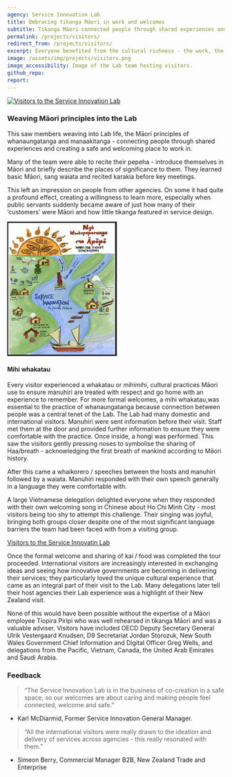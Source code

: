 ```yaml
---
agency: Service Innovation Lab
title: Embracing tikanga Māori in work and welcomes
subtitle: Tikanga Māori connected people through shared experiences and was part of a collective effort to create a safe and welcoming place to work in.
permalink: /projects/visitors/
redirect_from: /projects/visitors/
excerpt: Everyone benefited from the cultural richness - the work, the team and relationships formed with ‘visitors’ or manuhiri.
image: /assets/img/projects/visitors.png
image_accessibility: Image of the Lab team hosting visitors.
github_repo:
report:
---
```


[![Visitors to the Service Innovation Lab](/assets/img/projects/lab-visitors.png)](/assets/img/projects/lab-visitors.png)

### Weaving Māori principles into the Lab

This saw members weaving into Lab life, the Māori principles of whanaungatanga and manaakitanga - connecting people through shared experiences and creating a safe and welcoming place to work in.

Many of the team were able to recite their pepeha - introduce themselves in Māori and briefly describe the places of significance to them. They learned basic Māori, sang waiata and recited karakia before key meetings.

This left an impression on people from other agencies. On some it had quite a profound effect, creating a willingness to learn more, especially when public servants suddenly became aware of just how many of their ‘customers’ were Māori and how little tikanga  featured in service design.

[![The Lab vision (Larger version)](/assets/img/projects/lab-vision.png)](/assets/img/projects/lab-vision.png)

#### Mihi whakatau

Every visitor experienced a whakatau or mihimihi, cultural practices Māori use to ensure manuhiri are treated with respect and go home with an experience to remember.
For more formal welcomes, a mihi whakatau,was essential to the practice of whanaungatanga because connection between people was a central tenet of the Lab.
The Lab had many domestic and international visitors. Manuhiri were sent information before their visit. Staff met them at the door and provided further information to ensure they were comfortable with the practice. Once inside, a hongi was performed. This saw the visitors gently pressing noses to symbolise the sharing of Haa/breath - acknowledging the first breath of mankind according to Māori history.

After this came a whaikorero / speeches between the hosts and manuhiri followed by a waiata. Manuhiri responded with their own speech generally in a language they were comfortable with.

A large Vietnamese delegation delighted everyone when they responded with their own welcoming song in Chinese about Ho Chi Minh City - most visitors being too shy to attempt this challenge. Their singing was joyful, bringing both groups closer despite one of the most significant language barriers the team had been faced with from a visiting group.

[Visitors to the Service Innovatin Lab](/assets/img/projects/visitors2.png)

Once the formal welcome and sharing of kai / food was completed the tour proceeded.
International visitors are increasingly interested in exchanging ideas and seeing how innovative governments are becoming in delivering their services; they particularly loved the unique cultural experience that came as an integral part of their visit to the Lab.
Many delegations later tell their host agencies their Lab experience was a highlight of their New Zealand visit.

None of this would have been possible without the expertise of a Māori employee Tiopira Piripi who was well rehearsed in tikanga Māori and was a valuable adviser.
Visitors have included OECD Deputy Secretary General Ulrik Vestergaard Knudsen, D9 Secretariat Jordan Storozuk, New South Wales Government Chief Information and Digital Officer Greg Wells, and delegations from the Pacific, Vietnam, Canada, the United Arab Emirates and Saudi Arabia.

### Feedback

> “The Service Innovation Lab is in the business of co-creation in a safe space, so our welcomes are about caring and making people feel connected, welcome and safe.”

- Karl McDiarmid, Former Service Innovation General Manager.

> “All the international visitors were really drawn to the ideation and delivery of services across agencies - this really resonated with them.”

- Simeon Berry, Commercial Manager B2B, New Zealand Trade and Enterprise
